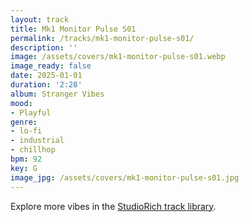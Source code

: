 ```yaml
---
layout: track
title: Mk1 Monitor Pulse S01
permalink: /tracks/mk1-monitor-pulse-s01/
description: ''
image: /assets/covers/mk1-monitor-pulse-s01.webp
image_ready: false
date: 2025-01-01
duration: '2:28'
album: Stranger Vibes
mood:
- Playful
genre:
- lo-fi
- industrial
- chillhop
bpm: 92
key: G
image_jpg: /assets/covers/mk1-monitor-pulse-s01.jpg
---
```


Explore more vibes in the [StudioRich track library](/tracks/).
